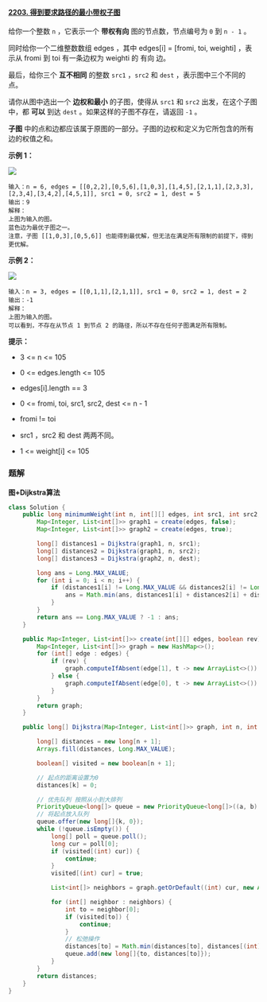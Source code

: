 #### [2203. 得到要求路径的最小带权子图](https://leetcode-cn.com/problems/minimum-weighted-subgraph-with-the-required-paths/)

给你一个整数 `n` ，它表示一个 **带权有向** 图的节点数，节点编号为 `0` 到 `n - 1` 。

同时给你一个二维整数数组 edges ，其中 edges[i] = [fromi, toi, weighti] ，表示从 fromi 到 toi 有一条边权为 weighti 的 有向 边。

最后，给你三个 **互不相同** 的整数 `src1` ，`src2` 和 `dest` ，表示图中三个不同的点。

请你从图中选出一个 **边权和最小** 的子图，使得从 `src1` 和 `src2` 出发，在这个子图中，都 **可以** 到达 `dest` 。如果这样的子图不存在，请返回 `-1` 。

**子图** 中的点和边都应该属于原图的一部分。子图的边权和定义为它所包含的所有边的权值之和。

**示例 1：**

![](http://gitlab.wsh-study.com/xp-study/LeeteCode/blob/master/数据结构/基础数据结构/图/images/得到要求路径的最小带权子图/1.jpg)

```shell
输入：n = 6, edges = [[0,2,2],[0,5,6],[1,0,3],[1,4,5],[2,1,1],[2,3,3],[2,3,4],[3,4,2],[4,5,1]], src1 = 0, src2 = 1, dest = 5
输出：9
解释：
上图为输入的图。
蓝色边为最优子图之一。
注意，子图 [[1,0,3],[0,5,6]] 也能得到最优解，但无法在满足所有限制的前提下，得到更优解。
```

**示例 2：**

![](http://gitlab.wsh-study.com/xp-study/LeeteCode/blob/master/数据结构/基础数据结构/图/images/得到要求路径的最小带权子图/2.jpg)

```shell
输入：n = 3, edges = [[0,1,1],[2,1,1]], src1 = 0, src2 = 1, dest = 2
输出：-1
解释：
上图为输入的图。
可以看到，不存在从节点 1 到节点 2 的路径，所以不存在任何子图满足所有限制。
```

**提示：**

* 3 <= n <= 105

* 0 <= edges.length <= 105

* edges[i].length == 3

* 0 <= fromi, toi, src1, src2, dest <= n - 1

* fromi != toi

* src1 ，src2 和 dest 两两不同。

* 1 <= weight[i] <= 105

### 题解

**图+Dijkstra算法**

```java
class Solution {
    public long minimumWeight(int n, int[][] edges, int src1, int src2, int dest) {
        Map<Integer, List<int[]>> graph1 = create(edges, false);
        Map<Integer, List<int[]>> graph2 = create(edges, true);

        long[] distances1 = Dijkstra(graph1, n, src1);
        long[] distances2 = Dijkstra(graph1, n, src2);
        long[] distances3 = Dijkstra(graph2, n, dest);

        long ans = Long.MAX_VALUE;
        for (int i = 0; i < n; i++) {
            if (distances1[i] != Long.MAX_VALUE && distances2[i] != Long.MAX_VALUE && distances3[i] != Long.MAX_VALUE) {
                ans = Math.min(ans, distances1[i] + distances2[i] + distances3[i]);
            }
        }
        return ans == Long.MAX_VALUE ? -1 : ans;
    }

    public Map<Integer, List<int[]>> create(int[][] edges, boolean rev) {
        Map<Integer, List<int[]>> graph = new HashMap<>();
        for (int[] edge : edges) {
            if (rev) {
                graph.computeIfAbsent(edge[1], t -> new ArrayList<>()).add(new int[]{edge[0], edge[2]});
            } else {
                graph.computeIfAbsent(edge[0], t -> new ArrayList<>()).add(new int[]{edge[1], edge[2]});
            }
        }
        return graph;
    }

    public long[] Dijkstra(Map<Integer, List<int[]>> graph, int n, int k) {

        long[] distances = new long[n + 1];
        Arrays.fill(distances, Long.MAX_VALUE);

        boolean[] visited = new boolean[n + 1];

        // 起点的距离设置为0
        distances[k] = 0;

        // 优先队列 按照从小到大排列
        PriorityQueue<long[]> queue = new PriorityQueue<long[]>((a, b) -> Long.compare(a[1], b[1]));
        // 将起点放入队列
        queue.offer(new long[]{k, 0});
        while (!queue.isEmpty()) {
            long[] poll = queue.poll();
            long cur = poll[0];
            if (visited[(int) cur]) {
                continue;
            }
            visited[(int) cur] = true;

            List<int[]> neighbors = graph.getOrDefault((int) cur, new ArrayList<int[]>());

            for (int[] neighbor : neighbors) {
                int to = neighbor[0];
                if (visited[to]) {
                    continue;
                }
                // 松弛操作
                distances[to] = Math.min(distances[to], distances[(int) cur] + neighbor[1]);
                queue.add(new long[]{to, distances[to]});
            }
        }
        return distances;
    }
}
```
